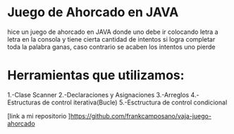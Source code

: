 # Juego de Ahorcado en JAVA
hice un juego de ahorcado en JAVA donde uno debe ir colocando letra a letra en la consola y tiene cierta cantidad de intentos si logra completar toda la palabra ganas, caso contrario se acaben los intentos uno pierde

# Herramientas que utilizamos:
1.-Clase Scanner
2.-Declaraciones y Asignaciones
3.-Arreglos
4.-Estructuras de control iterativa(Bucle)
5.-Esctructura de control condicional

[link a mi repositorio ]https://github.com/frankcamposano/vaja-juego-ahorcado
